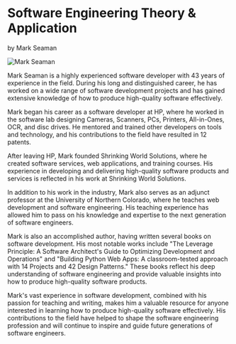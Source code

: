 # Software Engineering Theory & Application

by Mark Seaman


![Mark Seaman](img/Mark-Seaman-400.jpg)


Mark Seaman is a highly experienced software developer with 43 years of experience in the field.
During his long and distinguished career, he has worked on a wide range of software development
projects and has gained extensive knowledge of how to produce high-quality software effectively.

Mark began his career as a software developer at HP, where he worked in the software lab designing
Cameras, Scanners, PCs, Printers, All-in-Ones, OCR, and disc drives. He mentored and trained other
developers on tools and technology, and his contributions to the field have resulted in 12
patents.

After leaving HP, Mark founded Shrinking World Solutions, where he created software services, web
applications, and training courses. His experience in developing and delivering high-quality
software products and services is reflected in his work at Shrinking World Solutions.

In addition to his work in the industry, Mark also serves as an adjunct professor at the University
of Northern Colorado, where he teaches web development and software engineering. His teaching
experience has allowed him to pass on his knowledge and expertise to the next generation of
software engineers.

Mark is also an accomplished author, having written several books on software development. His most
notable works include "The Leverage Principle: A Software Architect's Guide to Optimizing
Development and Operations" and "Building Python Web Apps: A classroom-tested approach with 14
Projects and 42 Design Patterns." These books reflect his deep understanding of software
engineering and provide valuable insights into how to produce high-quality software products.

Mark's vast experience in software development, combined with his passion for
teaching and writing, makes him a valuable resource for anyone interested in learning how to
produce high-quality software effectively. His contributions to the field have helped to shape the
software engineering profession and will continue to inspire and guide future generations of
software engineers.